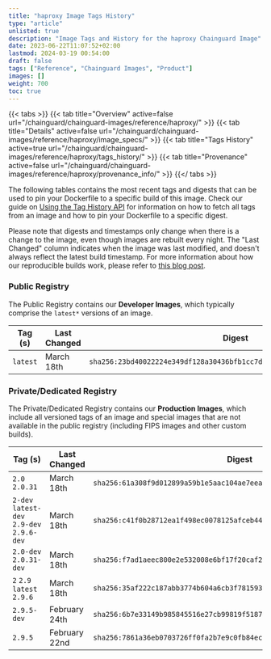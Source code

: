 ```yaml
---
title: "haproxy Image Tags History"
type: "article"
unlisted: true
description: "Image Tags and History for the haproxy Chainguard Image"
date: 2023-06-22T11:07:52+02:00
lastmod: 2024-03-19 00:54:00
draft: false
tags: ["Reference", "Chainguard Images", "Product"]
images: []
weight: 700
toc: true
---
```


{{< tabs >}}
{{< tab title="Overview" active=false url="/chainguard/chainguard-images/reference/haproxy/" >}}
{{< tab title="Details" active=false url="/chainguard/chainguard-images/reference/haproxy/image_specs/" >}}
{{< tab title="Tags History" active=true url="/chainguard/chainguard-images/reference/haproxy/tags_history/" >}}
{{< tab title="Provenance" active=false url="/chainguard/chainguard-images/reference/haproxy/provenance_info/" >}}
{{</ tabs >}}

The following tables contains the most recent tags and digests that can be used to pin your Dockerfile to a specific build of this image. Check our guide on [Using the Tag History API](/chainguard/chainguard-images/using-the-tag-history-api/) for information on how to fetch all tags from an image and how to pin your Dockerfile to a specific digest.

Please note that digests and timestamps only change when there is a change to the image, even though images are rebuilt every night. The "Last Changed" column indicates when the image was last modified, and doesn't always reflect the latest build timestamp. For more information about how our reproducible builds work, please refer to [this blog post](https://www.chainguard.dev/unchained/reproducing-chainguards-reproducible-image-builds).

### Public Registry
The Public Registry contains our **Developer Images**, which typically comprise the `latest*` versions of an image.

| Tag (s)   | Last Changed | Digest                                                                    |
|-----------|--------------|---------------------------------------------------------------------------|
|  `latest` | March 18th   | `sha256:23bd40022224e349df128a30436bfb1cc7de9fb16b0c3a3b1f35760ebf2d6ac3` |


### Private/Dedicated Registry
The Private/Dedicated Registry contains our **Production Images**, which include all versioned tags of an image and special images that are not available in the public registry (including FIPS images and other custom builds).

| Tag (s)                                     | Last Changed  | Digest                                                                    |
|---------------------------------------------|---------------|---------------------------------------------------------------------------|
|  `2.0` `2.0.31`                             | March 18th    | `sha256:61a308f9d012899a59b1e5aac104ae7eea1fcdcb61cdec97d15bd778e75da1b8` |
|  `2-dev` `latest-dev` `2.9-dev` `2.9.6-dev` | March 18th    | `sha256:c41f0b28712ea1f498ec0078125afceb44bead093a8473d764ddbb2e2ed058ec` |
|  `2.0-dev` `2.0.31-dev`                     | March 18th    | `sha256:f7ad1aeec800e2e532008e6bf17f20caf23df01e645f563f2d2628d976575d49` |
|  `2` `2.9` `latest` `2.9.6`                 | March 18th    | `sha256:35af222c187abb3774b604a6cb3f781593e4d07f6d69c30751b15de1ec3d3c16` |
|  `2.9.5-dev`                                | February 24th | `sha256:6b7e33149b985845516e27cb99819f5187cbf52dd733dce6390c5aaa12024c12` |
|  `2.9.5`                                    | February 22nd | `sha256:7861a36eb0703726ff0fa2b7e9c0fb84ece4685fcdac29ee387e6c3e4a7d45a9` |

